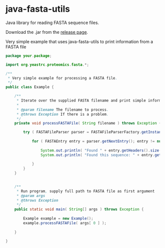 # java-fasta-utils

Java library for reading FASTA sequence files.

Download the .jar from the [release page](https://github.com/yeastrc/java-fasta-utils/releases).

Very simple example that uses java-fasta-utils to print information from a FASTA file

```java
package your.package;

import org.yeastrc.proteomics.fasta.*;

/**
 * Very simple example for processing a FASTA file.
 */
public class Example {

	/**
	 * Iterate over the supplied FASTA filename and print simple information to console
	 * 
	 * @param filename The filename to process.
	 * @throws Exception If there is a problem.
	 */
	private void processFASTAFile( String filename ) throws Exception {

		try ( FASTAFileParser parser = FASTAFileParserFactory.getInstance().getFASTAFileParser(  new File( filename ) ) ) {
		
			for ( FASTAEntry entry = parser.getNextEntry(); entry != null; entry = parser.getNextEntry() ) {		
		
				System.out.println( "Found " + entry.getHeaders().size() + " headers for this FASTA entry." );
				System.out.println( "Found this sequence: " + entry.getSequence() );		
		
			}
		}
	}
	

	/**
	 * Run program, supply full path to FASTA file as first argument
	 * @param args
	 * @throws Exception
	 */
	public static void main( String[] args ) throws Exception {
		
		Example example = new Example();
		example.processFASTAFile( args[ 0 ] );
		
	}
	
}

```
